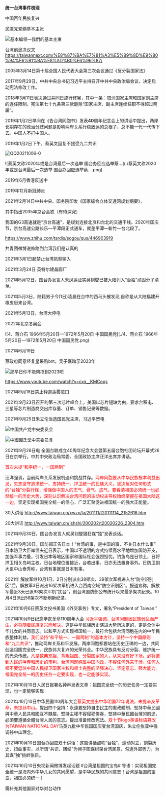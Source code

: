 **统一台湾事件梳理**



中国百年民族复兴



民进党党纲基本主张

![基本编领—我們的基本主東](./基本编领—我們的基本主東.png)

台湾前途决议文 https://taiwannext.com/%E8%87%BA%E7%81%A3%E5%89%8D%E9%80%94%E6%B1%BA%E8%AD%B0%E6%96%87/



2005年3月14日第十届全国人民代表大会第三次会议通过《反分裂国家法》



2017年9月29日，中共中央总书记习近平主持召开中共中央政治局会议，决定启动宪法修改工作。

2018年3月11日表决通过并同日施行修宪，其中一条：取消国家主席和国家副主席的连任限制，宪法第七十九条第三款删除“国家主席、副主席连续任职不得超过两届”。



2019年1月2日早间在《告台湾同胞书》发表**40**周年纪念会上的讲话中提出，两岸长期存在的政治分歧问题是影响两岸关系行稳致远的总根子，总不能一代一代传下去。中国人不打中国人。



2019年1月2日下午，蔡英文回复不接受九二共识

![QQ20211006-0](./QQ20211006-0.png)

![蔡英文称2020年或是台湾最后一次选举 国台办回应选举蔡…](./蔡英文称2020年或是台湾最后一次选举 国台办回应选举蔡….png)



2019年6月香港反送中



2019年12月新冠肺炎





2021年2月14日中共中央、国务院印发《国家综合立体交通网规划纲要》，

其中指出2035年京台高铁（有待深究）

我国的G3高速就是“京台高速”，是规划连接北京和台北的交通干线。2020年国庆节，京台高速公路长乐—平潭段正式通车，就差平潭—新竹—台北段了。

https://www.zhihu.com/tardis/sogou/qus/446903919

共青团微博说修路到台湾我们是认真的





2021年3月1日起禁止台湾凤梨输入



2021年3月24日 英特尔建晶圆厂



2021年5月12日，国台办发言人朱凤莲证实吴钊燮已被大陆列入“台独”顽固分子清单。



2021年5月3日，陆籍男子今(1日)凌晨在台中的西马头被发现,自称是从大陆福建开橡皮艇来台湾。



2021年5月13日，台湾大停电



2022年北京冬奥会





![4、蒋介石 1966年5月20日—1972年5月20日 中国国民党](./4、蒋介石 1966年5月20日—1972年5月20日 中国国民党.png)



2021年6月19日

蔡政府同意经复星采购bnt，吴子嘉暗示2023年

![那早日你不能夠拖到2023吧](./那早日你不能夠拖到2023吧.png)

https://www.youtube.com/watch?v=cxq__KMCoqs



2021年9月18日禁止释迦莲雾进口



2021年9月23日召开的第三次芯片峰会上，美国以芯片短缺为由，要求台积电、三星等芯片制造商交出库存量、订单、销售记录等数据。



2021年9月25日朱立伦当选国民党主席，习近平贺电

![中国共产党中央委员会](./中国共产党中央委员会.PNG)

![中國國氏堂中夹委员含](./中國國氏堂中夹委员含.png)



2021年9月26日电 全国台联成立40周年纪念大会暨第五届台胞社团论坛开幕式26日在京举行。中共中央政治局常委、全国政协主席汪洋出席并讲话。

<font color='red'>首次未提“和平统一，一国两制”</font>

汪洋强调，当前两岸关系发展机遇和挑战并存。<font color='red'>两岸同胞要从中华民族根本利益出发，矢志坚守追求统一、支持统一、捍卫统一的民族大义，坚决反对任何形式的“台独”分裂行径，增强做中国人的志气、骨气、底气。要看清祖国必须统一也必然统一的历史大势，深刻认识解决台湾问题的主动权主导权始终掌握在祖国大陆这一边，</font>坚定实现祖国完全统一的信心，广泛汇聚促进祖国统一的强大正能量。

30大讲话 http://www.taiwan.cn/xwzx/la/201111/t20111114_2152618.htm

20大讲话 http://www.taiwan.cn/lshshj/200202/t20020226_2304.htm



2021年9月30日，国台办发言人就吴钊燮猖狂谋“独”发表谈话。

2021年9月30日，国防部正告日本！“台湾的事，是中国的事，不关日本什么事”
日本防卫大臣岸信夫近日表示，中国以不透明的方式持续高水平地增加国防开支，加强军事力量，引发日本等地区国家和国际社会强烈担忧。钓鱼岛是日领土，日将捍卫相关岛屿主权。日台地理位置接近，台若出事，日亦无法置身事外。日防卫副大臣中山泰秀称，台湾有事就是日本有事。

2021年 解放军继10月1日、2日分别派出38架次、39架次军机进入台“防空识别区”后，解放军3日派出16架次军机进入台西南空域“防空识别区”。报道宣称，解放军最近3天已派93架次军机“扰台”，创台湾国防部公布统计以来最多架次纪录。10月4日派出56架次不断刷新纪录。

2021年10月6日蔡英文投书美国《外交事务》专文，署名“President of Taiwan.”

2021年10月9日纪念辛亥革命110周年大会
<font color='red'>习近平强调，台湾问题因民族弱乱而产生，必将随着民族复兴而解决。</font>这是中华民族历史演进大势所决定的，更是全体中华儿女的共同意志。以和平方式实现祖国统一，最符合包括台湾同胞在内的中华民族整体利益。<font color='red'>我们坚持“和平统一、一国两制”的基本方针，坚持一个中国原则和“九二共识”</font>，推动两岸关系和平发展。两岸同胞都要站在历史正确的一边，共同创造祖国完全统一、民族伟大复兴的光荣伟业。中华民族具有反对分裂、维护统一的光荣传统。<font color='red'>凡是数典忘祖、背叛祖国、分裂国家的人，从来没有好下场，必将遭到人民的唾弃和历史的审判。台湾问题纯属中国内政，不容任何外来干涉。任何人都不要低估中国人民捍卫国家主权和领土完整的坚强决心、坚定意志、强大能力。祖国完全统一的历史任务一定要实现，也一定能够实现。</font>

2021年10月10日人民日报署名钟声发表文章：祖国完全统一的历史任务一定要实现，也一定能够实现

2021年10月10日中华民国110周年大会<font color='red'>蔡英文提出中华明国72年说法，未提辛亥革命，未提孙中山。</font>提出四个坚持：永遠要堅持自由民主的憲政體制，堅持中華民國與中華人民共和國互不隸屬，堅持主權不容侵犯併吞，堅持中華民國台灣的前途，必須要遵循全體台灣人民的意志。提出准备修改宪法。<font color='red'>双十节logo英语标语篡改为TAIWAN NATIONAL DAY</font>马英九批中华民国国庆变台湾国庆，朱立伦张亚中强调孙中山理念。

2021年10月10日国台办回应双十讲话：这篇讲话鼓吹“台独”、煽动对立，割裂历史、扭曲事实，以所谓“共识、团结”为幌子图谋绑架台湾民意，勾连外部势力，为其谋“独”挑衅张目。

2021年10月10日央视新闻微博发起话题  #台湾是祖国的宝岛#  导语：实现祖国完全统一是海内外中华儿女的共同愿望，是中华民族的共同意志！台湾是祖国的宝岛，祖国必须统一！

需补充其他国家对华对台动作